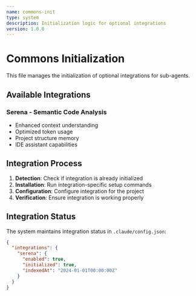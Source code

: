```yaml
---
name: commons-init
type: system
description: Initialization logic for optional integrations
version: 1.0.0
---
```


# Commons Initialization

This file manages the initialization of optional integrations for sub-agents.

## Available Integrations

### Serena - Semantic Code Analysis
- Enhanced context understanding
- Optimized token usage
- Project structure memory
- IDE assistant capabilities

## Integration Process

1. **Detection**: Check if integration is already initialized
2. **Installation**: Run integration-specific setup commands
3. **Configuration**: Configure integration for the project
4. **Verification**: Ensure integration is working properly

## Integration Status

The system maintains integration status in `.claude/config.json`:

```json
{
  "integrations": {
    "serena": {
      "enabled": true,
      "initialized": true,
      "indexedAt": "2024-01-01T00:00:00Z"
    }
  }
}
```